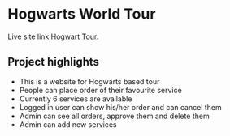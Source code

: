 # Hogwarts World Tour

Live site link [Hogwart Tour](https://hogwart-world.web.app/home).

## Project highlights

* This is a website for Hogwarts based tour
* People can place order of their favourite service
* Currently 6 services are available
* Logged in user can show his/her order and can cancel them
* Admin can see all orders, approve them and delete them
* Admin can add new services
